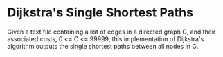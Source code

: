 # Dijkstra's Single Shortest Paths
Given a text file containing a list of edges in a directed graph G, and their associated costs, 0 <= C <= 99999, this implementation of Dijkstra's algorithm outputs the single shortest paths between all nodes in G. 
